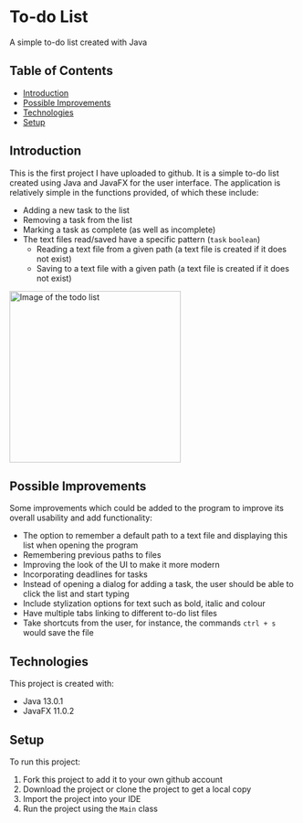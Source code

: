 # To-do List
A simple to-do list created with Java

## Table of Contents
* [Introduction](#introduction)
* [Possible Improvements](#possible-improvements)
* [Technologies](#technologies)
* [Setup](#setup)

## Introduction
This is the first project I have uploaded to github. It is a simple to-do list created using Java and JavaFX for the user interface. The application is relatively simple in the functions provided, of which these include:
* Adding a new task to the list
* Removing a task from the list
* Marking a task as complete (as well as incomplete)
* The text files read/saved have a specific pattern (`task` `boolean`)
  * Reading a text file from a given path (a text file is created if it does not exist)
  * Saving to a text file with a given path (a text file is created if it does not exist)
  
<img src="https://user-images.githubusercontent.com/72221490/95793778-408a2380-0cde-11eb-9cc3-d4288ad82db1.png" alt="Image of the todo list" width="300">

## Possible Improvements
Some improvements which could be added to the program to improve its overall usability and add functionality:
* The option to remember a default path to a text file and displaying this list when opening the program
* Remembering previous paths to files
* Improving the look of the UI to make it more modern
* Incorporating deadlines for tasks
* Instead of opening a dialog for adding a task, the user should be able to click the list and start typing
* Include stylization options for text such as bold, italic and colour
* Have multiple tabs linking to different to-do list files
* Take shortcuts from the user, for instance, the commands `ctrl + s` would save the file

## Technologies
This project is created with:
* Java 13.0.1
* JavaFX 11.0.2

## Setup
To run this project:
1. Fork this project to add it to your own github account
2. Download the project or clone the project to get a local copy
3. Import the project into your IDE
4. Run the project using the `Main` class
